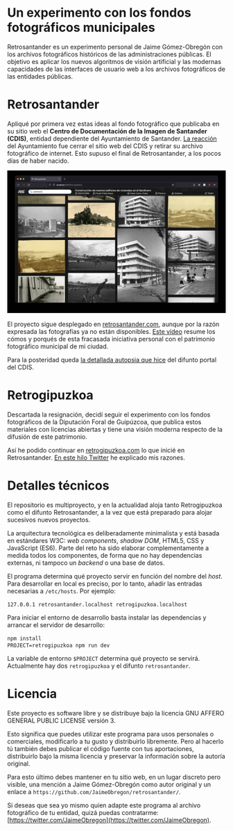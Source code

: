 # Un experimento con los fondos fotográficos municipales

Retrosantander es un experimento personal de Jaime Gómez-Obregón con los archivos fotográficos históricos de las administraciones públicas. El objetivo es aplicar los nuevos algoritmos de visión artificial y las modernas capacidades de las interfaces de usuario web a los archivos fotográficos de las entidades públicas.

# Retrosantander

Apliqué por primera vez estas ideas al fondo fotográfico que publicaba en su sitio web el **Centro de Documentación de la Imagen de Santander (CDIS)**, entidad dependiente del Ayuntamiento de Santander. [La reacción](https://twitter.com/JaimeObregon/status/1523955161151983616) del Ayuntamiento fue cerrar el sitio web del CDIS y retirar su archivo fotográfico de internet. Esto supuso el final de Retrosantander, a los pocos días de haber nacido.

[![Retrosantander](/docs/assets/retrosantander.jpg)](https://retrosantander.com)

El proyecto sigue desplegado en [retrosantander.com](https://retrosantander.com), aunque por la razón expresada las fotografías ya no están disponibles. [Este vídeo](https://twitter.com/JaimeObregon/status/1523590262760505345) resume los cómos y porqués de esta fracasada iniciativa personal con el patrimonio fotográfico municipal de mi ciudad.

Para la posteridad queda [la detallada autopsia que hice](docs/cdis.md) del difunto portal del CDIS.

# Retrogipuzkoa

Descartada la resignación, decidí seguir el experimento con los fondos fotográficos de la Diputación Foral de Guipúzcoa, que publica estos materiales con licencias abiertas y tiene una visión moderna respecto de la difusión de este patrimonio.

Así he podido continuar en [retrogipuzkoa.com](https://retrogipuzkoa.com) lo que inicié en Retrosantander. [En este hilo Twitter](https://twitter.com/JaimeObregon/status/1524494203614543876) he explicado mis razones.

# Detalles técnicos

El repositorio es multiproyecto, y en la actualidad aloja tanto Retrogipuzkoa como el difunto Retrosantander, a la vez que está preparado para alojar sucesivos nuevos proyectos.

La arquitectura tecnológica es deliberadamente minimalista y está basada en estándares W3C: _web components_, _shadow DOM_, HTML5, CSS y JavaScript (ES6). Parte del reto ha sido elaborar complementamente a medida todos los componentes, de forma que no hay dependencias externas, ni tampoco un _backend_ o una base de datos.

El programa determina qué proyecto servir en función del nombre del _host_. Para desarrollar en local es preciso, por lo tanto, añadir las entradas necesarias a `/etc/hosts`. Por ejemplo:

```
127.0.0.1 retrosantander.localhost retrogipuzkoa.localhost
```

Para iniciar el entorno de desarrollo basta instalar las dependencias y arrancar el servidor de desarrollo:

```console
npm install
PROJECT=retrogipuzkoa npm run dev
```

La variable de entorno `$PROJECT` determina qué proyecto se servirá. Actualmente hay dos `retrogipuzkoa` y el difunto `retrosantander`.

# Licencia

Este proyecto es software libre y se distribuye bajo la licencia GNU AFFERO GENERAL PUBLIC LICENSE versión 3.

Esto significa que puedes utilizar este programa para usos personales o comerciales, modificarlo a tu gusto y distribuirlo libremente. Pero al hacerlo tú también debes publicar el código fuente con tus aportaciones, distribuirlo bajo la misma licencia y preservar la información sobre la autoría original.

Para esto último debes mantener en tu sitio web, en un lugar discreto pero visible, una mención a Jaime Gómez-Obregón como autor original y un enlace a `https://github.com/JaimeObregon/retrosantander/`.

Si deseas que sea yo mismo quien adapte este programa al archivo fotográfico de tu entidad, quizá puedas contratarme: [https://twitter.com/JaimeObregon](https://twitter.com/JaimeObregon).
